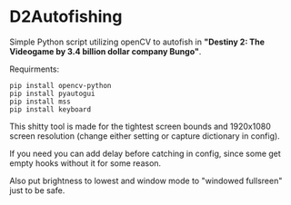 # D2Autofishing
Simple Python script utilizing openCV to autofish in **"Destiny 2: The Videogame by 3.4 billion dollar company Bungo"**.

Requirments:
```
pip install opencv-python
pip install pyautogui
pip install mss
pip install keyboard
```

This shitty tool is made for the tightest screen bounds and 1920x1080 screen resolution (change either setting or capture dictionary in config).

If you need you can add delay before catching in config, since some get empty hooks without it for some reason.

Also put brightness to lowest and window mode to "windowed fullsreen" just to be safe.
